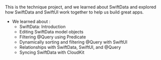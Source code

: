 This is the technique project, and we learned about SwiftData and explored how SwiftData and SwiftUI work together to help us build great apps.

* We learned about  :
    * SwiftData: Introduction
    * Editing SwiftData model objects
    * Filtering @Query using Predicate
    * Dynamically sorting and filtering @Query with SwiftUI
    * Relationships with SwiftData, SwiftUI, and @Query
    * Syncing SwiftData with CloudKit
